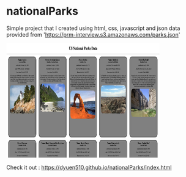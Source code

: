 # nationalParks

Simple project that I created using html, css, javascript and json data provided from 'https://prm-interview.s3.amazonaws.com/parks.json'

<img src ='./snapshot.png' width ='400' height ='300'>

Check it out :
https://dyuen510.github.io/nationalParks/index.html